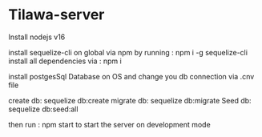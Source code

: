 # Tilawa-server


Install nodejs v16

install sequelize-cli on global via npm by running : npm i -g sequelize-cli
install all dependencies via : npm i 

install postgesSql Database on OS and change you db connection via .cnv file

create db: sequelize db:create
migrate db: sequelize db:migrate
Seed db: sequelize db:seed:all

then run : npm start to start the server on development mode
